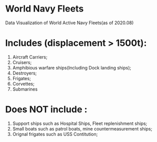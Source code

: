 # World Navy Fleets
Data Visualization of World Active Navy Fleets(as of 2020.08)

# Includes (displacement > 1500t):
1. Aircraft Carriers; 
2. Cruisers;
3. Amphibious warfare ships(Including Dock landing ships);
4. Destroyers;
5. Frigates;
6. Corvettes; 
7. Submarines 


# Does NOT include :
1. Support ships such as Hospital Ships, Fleet replenishment ships;
2. Small boats such as patrol boats, mine countermeasurement ships;
3. Orignal frigates such as USS Contitution;
